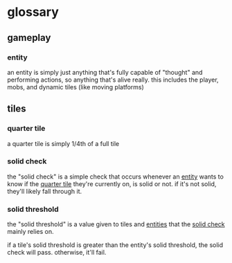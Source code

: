 <!--
    created: June 17th, 2024
    updated: June 17th, 2024
-->

# glossary

## gameplay

### entity
an entity is simply just anything that's fully capable of "thought" and performing actions, so anything that's alive really. this includes the player, mobs, and dynamic tiles (like moving platforms)

## tiles

### quarter tile
a quarter tile is simply 1/4th of a full tile

### solid check
the "solid check" is a simple check that occurs whenever an [entity](#entity) wants to know if the [quarter tile](#quarter-tile) they're currently on, is solid or not. if it's not solid, they'll likely fall through it.

### solid threshold
the "solid threshold" is a value given to tiles and [entities](#entity) that the [solid check](#solid-check) mainly relies on.

if a tile's solid threshold is greater than the entity's solid threshold, the solid check will pass. otherwise, it'll fail.